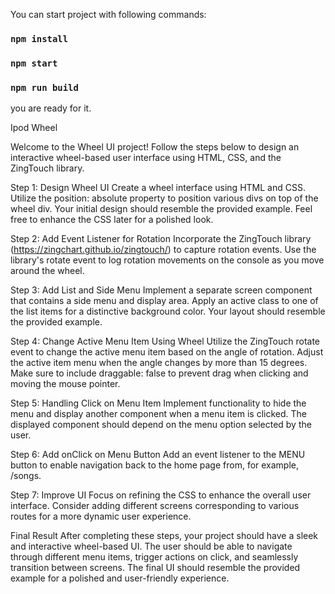 
You can start project with following commands:
### `npm install`

### `npm start`

### `npm run build`

you are ready for it.


Ipod Wheel

Welcome to the Wheel UI project! Follow the steps below to design an interactive wheel-based user interface using HTML, CSS, and the ZingTouch library.

Step 1: Design Wheel UI
Create a wheel interface using HTML and CSS. Utilize the position: absolute property to position various divs on top of the wheel div. Your initial design should resemble the provided example. Feel free to enhance the CSS later for a polished look.

Step 2: Add Event Listener for Rotation
Incorporate the ZingTouch library (https://zingchart.github.io/zingtouch/) to capture rotation events. Use the library's rotate event to log rotation movements on the console as you move around the wheel.

Step 3: Add List and Side Menu
Implement a separate screen component that contains a side menu and display area. Apply an active class to one of the list items for a distinctive background color. Your layout should resemble the provided example.

Step 4: Change Active Menu Item Using Wheel
Utilize the ZingTouch rotate event to change the active menu item based on the angle of rotation. Adjust the active item menu when the angle changes by more than 15 degrees. Make sure to include draggable: false to prevent drag when clicking and moving the mouse pointer.

Step 5: Handling Click on Menu Item
Implement functionality to hide the menu and display another component when a menu item is clicked. The displayed component should depend on the menu option selected by the user.

Step 6: Add onClick on Menu Button
Add an event listener to the MENU button to enable navigation back to the home page from, for example, /songs.

Step 7: Improve UI
Focus on refining the CSS to enhance the overall user interface. Consider adding different screens corresponding to various routes for a more dynamic user experience.

Final Result
After completing these steps, your project should have a sleek and interactive wheel-based UI. The user should be able to navigate through different menu items, trigger actions on click, and seamlessly transition between screens. The final UI should resemble the provided example for a polished and user-friendly experience.